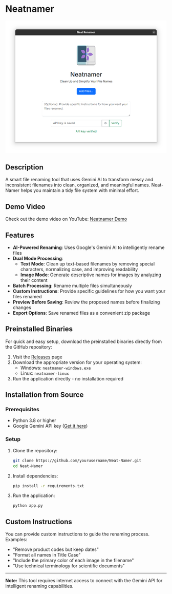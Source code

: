 # Neatnamer

![Neat Namer](static/img/home-image.png)

## Description
A smart file renaming tool that uses Gemini AI to transform messy and inconsistent filenames into clean, organized, and meaningful names. Neat-Namer helps you maintain a tidy file system with minimal effort.

## Demo Video
Check out the demo video on YouTube:
[Neatnamer Demo](https://youtu.be/LJvUQebByoI)

## Features

- **AI-Powered Renaming**: Uses Google's Gemini AI to intelligently rename files
- **Dual Mode Processing**:
  - **Text Mode**: Clean up text-based filenames by removing special characters, normalizing case, and improving readability
  - **Image Mode**: Generate descriptive names for images by analyzing their content
- **Batch Processing**: Rename multiple files simultaneously  
- **Custom Instructions**: Provide specific guidelines for how you want your files renamed
- **Preview Before Saving**: Review the proposed names before finalizing changes
- **Export Options**: Save renamed files as a convenient zip package

## Preinstalled Binaries

For quick and easy setup, download the preinstalled binaries directly from the GitHub repository:

1. Visit the [Releases](https://github.com/codebyahmed/Neat-Namer/releases) page
2. Download the appropriate version for your operating system:
   - Windows: `neatnamer-windows.exe`
   - Linux: `neatnamer-linux`
3. Run the application directly - no installation required

## Installation from Source

### Prerequisites

- Python 3.8 or higher
- Google Gemini API key ([Get it here](https://makersuite.google.com/app/apikey))

### Setup

1. Clone the repository:
   ```bash
   git clone https://github.com/yourusername/Neat-Namer.git
   cd Neat-Namer
   ```

2. Install dependencies:
   ```bash
   pip install -r requirements.txt
   ```

3. Run the application:
   ```bash
   python app.py
   ```

## Custom Instructions

You can provide custom instructions to guide the renaming process. Examples:

- "Remove product codes but keep dates"
- "Format all names in Title Case"
- "Include the primary color of each image in the filename"
- "Use technical terminology for scientific documents"

---

**Note:** This tool requires internet access to connect with the Gemini API for intelligent renaming capabilities.
